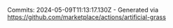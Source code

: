 Commits: 2024-05-09T11:13:17.130Z - Generated via https://github.com/marketplace/actions/artificial-grass
<br>
